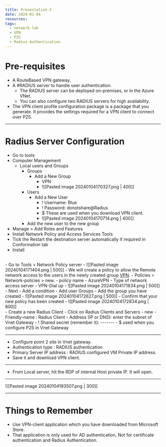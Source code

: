 ```yaml
---
title: Presentation-2
date: 2024-01-04
resources: 
tags:
  - network-lab
  - VPN
  - P2S
  - Radius-Authentication
---
```


# Pre-requisites

- A RouteBased VPN gateway.
- A #RADIUS server to handle user authentication.
	- The RADIUS server can be deployed on-premises, or in the Azure VNet.
	- You can also configure two RADIUS servers for high availability.
- The VPN client profile configuration package is a package that you generate. It provides the settings required for a VPN client to connect over P2S.

---
# Radius Server Configuration

- Go to tools
- Computer Management
	- Local users and Groups
		- Groups
			- Add a New Group
				- VPN
				- ![[Pasted image 20240104170327.png | 400]]
		- Users
			- Add a New User
				- ! Username: Blue
				- ! Password: donotshare@Radius
				- $ These are used when you download VPN client.
				- ![[Pasted image 20240104170714.png | 400]]
		- Add the new user to the new group
- Manage > Add Roles and Features
- Install Network Policy and Access Services Tools
- Tick the Restart the destination server automatically if required in Conformation tab
- Install
<br>
- Go to Tools > Network Policy server
- ![[Pasted image 20240104171404.png | 500]]
- We will create a policy to allow the Remote network access to the users in the newly created group <u>VPN</u>.
- Policies > Network-policies > new.
	- policy name - AzureVPN
	- Type of network access server - VPN-Dial up
	- ![[Pasted image 20240104171834.png | 500]]
	- Next
- Add a condition
	- Add user Groups
		- Add the group you have created
- ![[Pasted image 20240104172627.png | 500]]
- Confirm that your new policy has been created
- ![[Pasted image 20240104172834.png | 800]]
<br>
- Create a new Radius Client
	- Click on Radius Clients and Servers
	- new
	- Friendly-name : Radius Client
	- Address (IP or DNS): enter the subnet of Vnet Gateway
	- ! Shared secret (remember it): -------
	- $ used when you configure P2S in Vnet Gateway

---

- Configure point 2 site in Vnet gateway.
- Authentication type : RADIUS authentication
- Primary Server IP address : RADIUS configured VM Private IP address.
- Save it and download VPN client.

---

- From Local server, hit the RDP of internal Host private IP. It will open.

---
![[Pasted image 20240104193507.png | 300]]

---
# Things to Remember

- Use VPN-client application which you have downloaded from Microsoft Store.
- That application is only used for AD authentication, Not for certificate authentication and Radius Authentication.